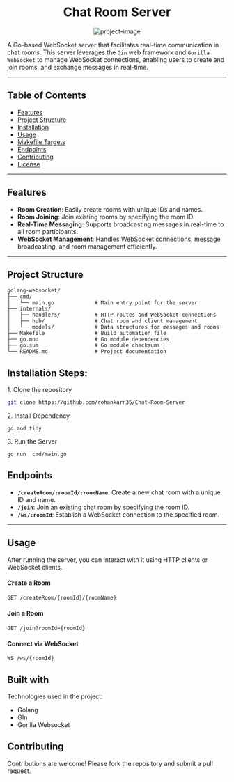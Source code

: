 <h1 align="center" id="title">Chat Room Server</h1>

<p align="center"><img src="https://socialify.git.ci/rohankarn35/Chat-Room-Server/image?font=Bitter&amp;issues=1&amp;language=1&amp;name=1&amp;owner=1&amp;pattern=Solid&amp;pulls=1&amp;stargazers=1&amp;theme=Light" alt="project-image"></p>

A Go-based WebSocket server that facilitates real-time communication in chat rooms. This server leverages the `Gin` web framework and `Gorilla WebSocket` to manage WebSocket connections, enabling users to create and join rooms, and exchange messages in real-time.

---

## **Table of Contents**
- [Features](#features)
- [Project Structure](#project-structure)
- [Installation](#installation)
- [Usage](#usage)
- [Makefile Targets](#makefile-targets)
- [Endpoints](#endpoints)
- [Contributing](#contributing)
- [License](#license)

---

## **Features**
- **Room Creation**: Easily create rooms with unique IDs and names.
- **Room Joining**: Join existing rooms by specifying the room ID.
- **Real-Time Messaging**: Supports broadcasting messages in real-time to all room participants.
- **WebSocket Management**: Handles WebSocket connections, message broadcasting, and room management efficiently.

---

## **Project Structure**

```plaintext
golang-websocket/
├── cmd/
│   └── main.go             # Main entry point for the server
├── internals/
│   ├── handlers/           # HTTP routes and WebSocket connections
│   ├── hub/                # Chat room and client management
│   └── models/             # Data structures for messages and rooms
├── Makefile                # Build automation file
├── go.mod                  # Go module dependencies
├── go.sum                  # Go module checksums
└── README.md               # Project documentation
```


<h2>Installation Steps:</h2>

<p>1. Clone the repository</p>

```bash
git clone https://github.com/rohankarn35/Chat-Room-Server
```

<p>2. Install Dependency</p>

```
go mod tidy
```

<p>3. Run the Server</p>

```
go run  cmd/main.go
```

 ## Endpoints

- **`/createRoom/:roomId/:roomName`**: Create a new chat room with a unique ID and name.
- **`/join`**: Join an existing chat room by specifying the room ID.
- **`/ws/:roomId`**: Establish a WebSocket connection to the specified room.

---

## Usage

After running the server, you can interact with it using HTTP clients or WebSocket clients.


#### Create a Room

```bash
GET /createRoom/{roomId}/{roomName}
```
#### Join a Room
```
GET /join?roomId={roomId}
```
#### Connect via WebSocket
```
WS /ws/{roomId}
```
  
<h2>Built with</h2>

Technologies used in the project:

*   Golang
*   GIn
*   Gorilla Websocket

<h2>Contributing</h2>
Contributions are welcome! Please fork the repository and submit a pull request.




